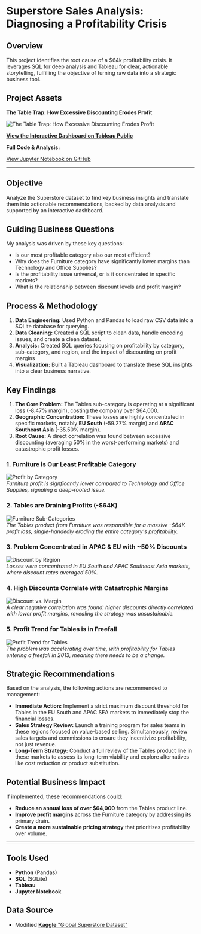 # Superstore Sales Analysis: Diagnosing a Profitability Crisis

## Overview
This project identifies the root cause of a $64k profitability crisis. It leverages SQL for deep analysis and Tableau for clear, actionable storytelling, fulfilling the objective of turning raw data into a strategic business tool.

## **Project Assets**

**The Table Trap: How Excessive Discounting Erodes Profit** 

![The Table Trap: How Excessive Discounting Erodes Profit](assets/dashboard_overview.png)

[**View the Interactive Dashboard on Tableau Public**](https://public.tableau.com/views/TheTableTrapHowExcessiveDiscountingErodesProfit/TheTableTrapHowExcessiveDiscountingErodesProfit?:language=en-US&:sid=&:redirect=auth&:display_count=n&:origin=viz_share_link)  

**Full Code & Analysis:** 

[View Jupyter Notebook on GitHub](./analysis/superstore_analysis.ipynb)  

---
## Objective
Analyze the Superstore dataset to find key business insights and translate them into actionable recommendations, backed by data analysis and supported by an interactive dashboard.

## Guiding Business Questions
My analysis was driven by these key questions:
- Is our most profitable category also our most efficient?
- Why does the Furniture category have significantly lower margins than Technology and Office Supplies?
- Is the profitability issue universal, or is it concentrated in specific markets?
- What is the relationship between discount levels and profit margin?

## Process & Methodology
1.  **Data Engineering:** Used Python and Pandas to load raw CSV data into a SQLite database for querying.  
2.  **Data Cleaning:** Created a SQL script to clean data, handle encoding issues, and create a clean dataset.
3.  **Analysis:** Created SQL queries focusing on profitability by category, sub-category, and region, and the impact of discounting on profit margins
4.  **Visualization:** Built a Tableau dashboard to translate these SQL insights into a clear business narrative.

## Key Findings
1.  **The Core Problem:** The Tables sub-category is operating at a significant loss (-8.47% margin), costing the company over $64,000.
2.  **Geographic Concentration:** These losses are highly concentrated in specific markets, notably **EU South** (-59.27% margin) and **APAC Southeast Asia** (-35.50% margin).
3.  **Root Cause:** A direct correlation was found between excessive discounting (averaging 50% in the worst-performing markets) and catastrophic profit losses.

### 1. Furniture is Our Least Profitable Category  
![Profit by Category](assets/profit_by_category.png)  
*Furniture profit is signficantly lower compared to Technology and Office Supplies, signaling a deep-rooted issue.*  

### 2. Tables are Draining Profits (-$64K)  
![Furniture Sub-Categories](assets/furniture_subcategories.png)  
*The Tables product from Furniture was responsible for a massive -$64K profit loss, single-handedly eroding the entire category's profitability.*  

### 3. Problem Concentrated in APAC & EU with ~50% Discounts  
![Discount by Region](assets/discount_by_region.png)  
*Losses were concentrated in EU South and APAC Southeast Asia markets, where discount rates averaged 50%.*  

### 4. High Discounts Correlate with Catastrophic Margins  
![Discount vs. Margin](assets/discount_vs_margin.png)  
*A clear negative correlation was found: higher discounts directly correlated with lower profit margins, revealing the strategy was unsustainable.*  

### 5. Profit Trend for Tables is in Freefall  
![Profit Trend for Tables](assets/profit_trend_tables.png)  
*The problem was accelerating over time, with profitability for Tables entering a freefall in 2013, meaning there needs to be a change.*  

## Strategic Recommendations 
Based on the analysis, the following actions are recommended to management:
- **Immediate Action:** Implement a strict maximum discount threshold for Tables in the EU South and APAC SEA markets to immediately stop the financial losses.
- **Sales Strategy Review:** Launch a training program for sales teams in these regions focused on value-based selling. Simultaneously, review sales targets and commissions to ensure they incentivize profitability, not just revenue.
- **Long-Term Strategy:** Conduct a full review of the Tables product line in these markets to assess its long-term viability and explore alternatives like cost reduction or product substitution.

## Potential Business Impact
If implemented, these recommendations could:
- **Reduce an annual loss of over $64,000** from the Tables product line. 
- **Improve profit margins** across the Furniture category by addressing its primary drain.
- **Create a more sustainable pricing strategy** that prioritizes profitability over volume.

---

## Tools Used
- **Python** (Pandas)
- **SQL** (SQLite)
- **Tableau** 
- **Jupyter Notebook** 

## Data Source
- Modified [**Kaggle** "Global Superstore Dataset"](https://www.kaggle.com/datasets/fatihilhan/global-superstore-dataset/data]) 
